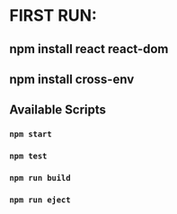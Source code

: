 # FIRST RUN:

## npm install react react-dom
## npm install cross-env



## Available Scripts

### `npm start`

### `npm test`

### `npm run build`

### `npm run eject`


